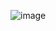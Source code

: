 
![image](https://github.com/ShishkinNN/-.02-Proiz-2023/assets/158719904/361d183c-f335-49f0-9c0a-bb74fb3d9e94)
